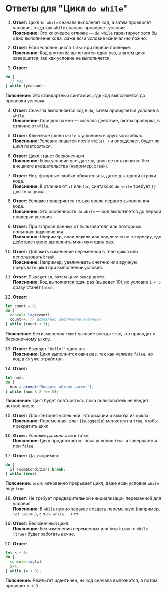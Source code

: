 # Ответы для "Цикл `do while`"

1. **Ответ:** Цикл `do while` сначала выполняет код, а затем проверяет условие, тогда как `while` сначала проверяет условие.  
   **Пояснение:** Это ключевое отличие — `do while` гарантирует хотя бы одно выполнение кода, даже если условие изначально ложно.

2. **Ответ:** Если условие цикла `false` при первой проверке.  
   **Пояснение:** Код внутри `do` выполнится один раз, а затем цикл завершится, так как условие не выполняется.

3. **Ответ:**
```javascript
do {
  // код
} while (условие);
```  
**Пояснение:** Это стандартный синтаксис, где код выполняется до проверки условия.

4. **Ответ:** Сначала выполняется код в `do`, затем проверяется условие в `while`.  
   **Пояснение:** Порядок важен — сначала действие, потом проверка, в отличие от `while`.

5. **Ответ:** Ключевое слово `while` с условием в круглых скобках.  
   **Пояснение:** Условие пишется после `while( )` и определяет, будет ли цикл повторяться.

6. **Ответ:** Цикл станет бесконечным.  
   **Пояснение:** Если условие всегда `true`, цикл не остановится без внешнего вмешательства (например, `break`).

7. **Ответ:** Нет, фигурные скобки обязательны, даже для одной строки кода.  
   **Пояснение:** В отличие от `if` или `for`, синтаксис `do while` требует `{}` для тела цикла.

8. **Ответ:** Условие проверяется только после первого выполнения кода.  
   **Пояснение:** Это особенность `do while` — код выполняется до первой проверки условия.

9. **Ответ:** При запросе данных от пользователя или повторных попытках подключения.  
   **Пояснение:** Например, ввод пароля или подключение к серверу, где действие нужно выполнить минимум один раз.

10. **Ответ:** Добавить изменение переменной в теле цикла или использовать `break`.  
    **Пояснение:** Например, увеличивать счетчик или вручную прерывать цикл при выполнении условия.

11. **Ответ:** Выведет `10`, затем цикл завершится.  
    **Пояснение:** Код выполнится один раз (выведет 10), но условие `i < 5` сразу станет `false`.

12. **Ответ:**
```javascript
let count = 0;
do {
  console.log(count);
  count++; // Добавлено увеличение счетчика
} while (count < 3);
```  
**Пояснение:** Без изменения `count` условие всегда `true`, что приводит к бесконечному циклу.

13. **Ответ:** Выведет `"Hello!"` один раз.  
    **Пояснение:** Цикл выполнится один раз, так как условие `false`, но код в `do` уже отработал.

14. **Ответ:**
```javascript
let num;
do {
  num = prompt("Введите чётное число:");
} while (num % 2 !== 0);
```  
**Пояснение:** Цикл будет повторяться, пока пользователь не введет четное число.

15. **Ответ:** Для контроля успешной авторизации и выхода из цикла.  
    **Пояснение:** Переменная-флаг (`isLoggedIn`) меняется на `true`, чтобы прекратить цикл.

16. **Ответ:** Условие должно стать `false`.  
    **Пояснение:** Цикл продолжается, пока условие `true`, и завершается при `false`.

17. **Ответ:** Да, например:
```javascript
do {
  if (someCondition) break;
} while (true);
```  
**Пояснение:** `break` мгновенно прерывает цикл, даже если условие `while` еще `true`.

18. **Ответ:** Не требует предварительной инициализации переменной для условия.  
    **Пояснение:** В `while` нужно заранее создать переменную (например, `let input;`), а в `do while` — нет.

19. **Ответ:** Бесконечный цикл.  
    **Пояснение:** Без изменения переменных или `break` цикл с `while (true)` будет работать вечно.

20. **Ответ:**
```javascript
let x = 0;
do {
  console.log(x);
  x++;
} while (x < 3);
```  
**Пояснение:** Результат идентичен, но код сначала выполнится, а потом проверит `x < 3`.
